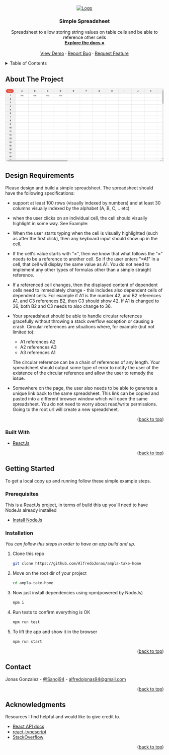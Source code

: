 <a name="readme-top"></a>
<!-- PROJECT LOGO -->
<br />
<div align="center">
  <a href="https://github.com/othneildrew/Best-README-Template">
    <img src="https://global-uploads.webflow.com/630ca46c5266ed0b10add65f/630e1d254f2eef34ef4f939d_Ampla%20Logo%20Green.svg" alt="Logo" width="80" height="80">
  </a>

  <h3 align="center">Simple Spreadsheet</h3>

  <p align="center">
    Spreadsheet to allow storing string values on table cells and be able to reference other cells
    <br />
    <a href="https://github.com/AlfredoJonas/ampla-take-home/blob/main/README.md"><strong>Explore the docs »</strong></a>
    <br />
    <br />
    <a href="https://ampla-take-home.vercel.app/">View Demo</a>
    ·
    <a href="https://github.com/AlfredoJonas/ampla-take-home/issues">Report Bug</a>
    ·
    <a href="https://github.com/AlfredoJonas/ampla-take-home/issues">Request Feature</a>
  </p>
</div>



<!-- TABLE OF CONTENTS -->
<details>
  <summary>Table of Contents</summary>
  <ol>
    <li>
      <a href="#about-the-project">About The Project</a>
      <ul>
        <li><a href="#built-with">Built With</a></li>
      </ul>
    </li>
    <li>
      <a href="#getting-started">Getting Started</a>
      <ul>
        <li><a href="#prerequisites">Prerequisites</a></li>
        <li><a href="#installation">Installation</a></li>
      </ul>
    </li>
    <li><a href="#contact">Contact</a></li>
    <li><a href="#acknowledgments">Acknowledgments</a></li>
  </ol>
</details>



<!-- ABOUT THE PROJECT -->
## About The Project

![Product Name Screen Shot](public/image.png)

## Design Requirements

Please design and build a simple spreadsheet. The spreadsheet should have the following specifications:

- support at least 100 rows (visually indexed by numbers) and at least 30 columns visually indexed by the alphabet (A, B, C, .. etc)
- when the user clicks on an individual cell, the cell should visually highlight in some way. See Example:
- When the user starts typing when the cell is visually highlighted (such as after the first click), then any keyboard input should show up in the cell.
- If the cell's value starts with "=", then we know that what follows the "=" needs to be a reference to another cell. So if the user enters "=A1" in a cell, that cell will display the same value as A1. You do not need to implement any other types of formulas other than a simple straight reference.
- If a referenced cell changes, then the displayed content of dependent cells need to immediately change - this includes also dependent cells of dependent cells. For example if A1 is the number 42, and B2 references A1, and C3 references B2, then C3 should show 42. If A1 is changed to 36, both B2 and C3 needs to also change to 36.
- Your spreadsheet should be able to handle circular references gracefully without throwing a stack overflow exception or causing a crash. Circular references are situations where, for example (but not limited to):
    - A1 references A2
    - A2 references A3
    - A3 references A1
    
    The circular reference can be a chain of references of any length. Your spreadsheet should output some type of error to notify the user of the existence of the circular reference and allow the user to remedy the issue. 
    
- Somewhere on the page, the user also needs to be able to generate a unique link back to the same spreadsheet. This link can be copied and pasted into a different browser window which will open the same spreadsheet. You do not need to worry about read/write permissions. Going to the root url will create a new spreadsheet.

<p align="right">(<a href="#readme-top">back to top</a>)</p>


### Built With


* [ReactJs](https://react.dev/reference/react)

<p align="right">(<a href="#readme-top">back to top</a>)</p>



<!-- GETTING STARTED -->
## Getting Started

To get a local copy up and running follow these simple example steps.

### Prerequisites

This is a ReactJs project, in terms of build this up you'll need to have NodeJs already installed
* <a href="https://nodejs.org/en/download">Install NodeJs</a>

### Installation

_You can follow this steps in order to have an app build and up._

1. Clone this repo
   ```sh
   git clone https://github.com/AlfredoJonas/ampla-take-home
   ```
2. Move on the root dir of your project
    ```sh
    cd ampla-take-home
    ```
3. Now just install dependencies using npm(powered by NodeJs)
   ```sh
   npm i
   ``` 
4. Run tests to confirm everything is OK
    ```sh
    npm run test
    ```
5. To lift the app and show it in the browser
    ```sh
    npm run start
    ```

<p align="right">(<a href="#readme-top">back to top</a>)</p>

<!-- CONTACT -->
## Contact

Jonas Gonzalez - [@Sanoj94](https://twitter.com/Sanoj94) - alfredojonas94@gmail.com

<p align="right">(<a href="#readme-top">back to top</a>)</p>



<!-- ACKNOWLEDGMENTS -->
## Acknowledgments

Resources I find helpful and would like to give credit to.

* [React API docs](https://nextjs.org/docs)
* [react-typescript](https://www.typescriptlang.org/docs/handbook/react.html)
* [StackOverflow](https://stackoverflow.com/)


<p align="right">(<a href="#readme-top">back to top</a>)</p>
